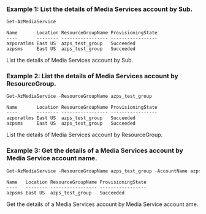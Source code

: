 ### Example 1: List the details of Media Services account by Sub.
```powershell
Get-AzMediaService
```

```output
Name       Location ResourceGroupName ProvisioningState
----       -------- ----------------- -----------------
azporatlms East US  azps_test_group   Succeeded
azpsms     East US  azps_test_group   Succeeded
```

List the details of Media Services account by Sub.

### Example 2: List the details of Media Services account by ResourceGroup.
```powershell
Get-AzMediaService -ResourceGroupName azps_test_group
```

```output
Name       Location ResourceGroupName ProvisioningState
----       -------- ----------------- -----------------
azporatlms East US  azps_test_group   Succeeded
azpsms     East US  azps_test_group   Succeeded
```

List the details of Media Services account by ResourceGroup.

### Example 3: Get the details of a Media Services account by Media Service account name.
```powershell
Get-AzMediaService -ResourceGroupName azps_test_group -AccountName azpsms
```

```output
Name   Location ResourceGroupName ProvisioningState
----   -------- ----------------- -----------------
azpsms East US  azps_test_group   Succeeded
```

Get the details of a Media Services account by Media Service account ame.